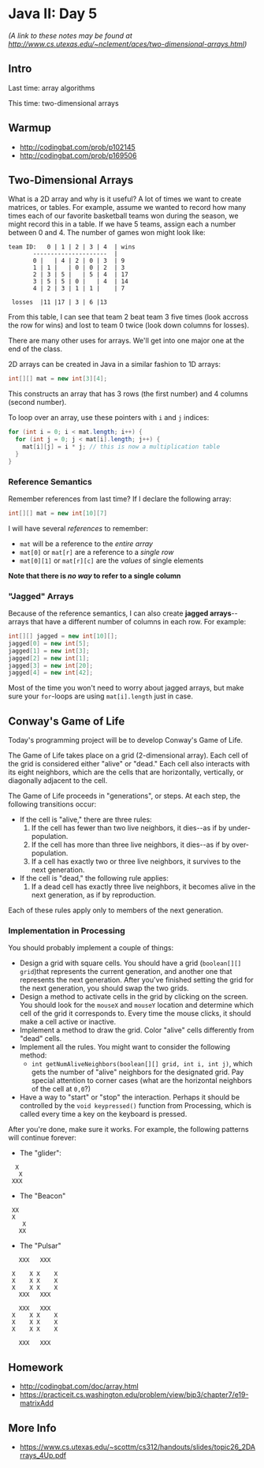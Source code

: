 # Java II: Day 5
*(A link to these notes may be found at http://www.cs.utexas.edu/~nclement/aces/two-dimensional-arrays.html)*

## Intro

Last time: array algorithms

This time: two-dimensional arrays

## Warmup
- http://codingbat.com/prob/p102145
- http://codingbat.com/prob/p169506


## Two-Dimensional Arrays
What is a 2D array and why is it useful? A lot of times we want to create matrices, or tables. For example, assume we wanted to record how many times each of our favorite basketball teams won during the season, we might record this in a table. If we have 5 teams, assign each a number between 0 and 4. The number of games won might look like:
```
team ID:   0 | 1 | 2 | 3 | 4  | wins 
       ---------------------  |
       0 |   | 4 | 2 | 0 | 3  | 9
       1 | 1 |   | 0 | 0 | 2  | 3
       2 | 3 | 5 |   | 5 | 4  | 17
       3 | 5 | 5 | 0 |   | 4  | 14
       4 | 2 | 3 | 1 | 1 |    | 7

 losses  |11 |17 | 3 | 6 |13
```
From this table, I can see that team 2 beat team 3 five times (look accross the row for wins) and lost to team 0 twice (look down columns for losses).

There are many other uses for arrays. We'll get into one major one at the end of the class.

2D arrays can be created in Java in a similar fashion to 1D arrays:
```java
int[][] mat = new int[3][4];
```
This constructs an array that has 3 rows (the first number) and 4 columns (second number).

To loop over an array, use these pointers with `i` and `j` indices:
```java
for (int i = 0; i < mat.length; i++) {
  for (int j = 0; j < mat[i].length; j++) {
    mat[i][j] = i * j; // this is now a multiplication table
  }
}
```

### Reference Semantics
Remember references from last time? If I declare the following array:
```java
int[][] mat = new int[10][7]
```
I will have several *references* to remember:
 - `mat` will be a reference to the *entire array*
 - `mat[0]` or `mat[r]` are a reference to a *single row*
 - `mat[0][1]` or `mat[r][c]` are the *values* of single elements

**Note that there is *no way* to refer to a single column**

### "Jagged" Arrays
Because of the reference semantics, I can also create **jagged arrays**--arrays that have a different number of columns in each row. For example:
```java
int[][] jagged = new int[10][];
jagged[0] = new int[5];
jagged[1] = new int[3];
jagged[2] = new int[1];
jagged[3] = new int[20];
jagged[4] = new int[42];
```
Most of the time you won't need to worry about jagged arrays, but make sure your `for`-loops are using `mat[i].length` just in case.

## Conway's Game of Life
Today's programming project will be to develop Conway's Game of Life. 

The Game of Life takes place on a grid (2-dimensional array). Each cell of the grid is considered either "alive" or "dead." Each cell also interacts with its eight neighbors, which are the cells that are horizontally, vertically, or diagonally adjacent to the cell.

The Game of Life proceeds in "generations", or steps. At each step, the following transitions occur:
 - If the cell is "alive," there are three rules:
   1. If the cell has fewer than two live neighbors, it dies--as if by under-population.
   2. If the cell has more than three live neighbors, it dies--as if by over-population.
   3. If a cell has exactly two or three live neighbors, it survives to the next generation.
 - If the cell is "dead," the following rule applies:
   1. If a dead cell has exactly three live neighbors, it becomes alive in the next generation, as if by reproduction.

Each of these rules apply only to members of the next generation.

### Implementation in Processing
You should probably implement a couple of things:
 - Design a grid with square cells. You should have a grid (`boolean[][] grid`)that represents the current generation, and another one that represents the next generation. After you've finished setting the grid for the next generation, you should swap the two grids.
 - Design a method to activate cells in the grid by clicking on the screen. You should look for the `mouseX` and `mouseY` location and determine which cell of the grid it corresponds to. Every time the mouse clicks, it should make a cell active or inactive.
 - Implement a method to draw the grid. Color "alive" cells differently from "dead" cells.
 - Implement all the rules. You might want to consider the following method:
   - `int getNumAliveNeighbors(boolean[][] grid, int i, int j)`, which gets the number of "alive" neighbors for the designated grid. Pay special attention to corner cases (what are the horizontal neighbors of the cell at `0,0`?)
 - Have a way to "start" or "stop" the interaction. Perhaps it should be controlled by the `void keypressed()` function from Processing, which is called every time a key on the keyboard is pressed.

After you're done, make sure it works. For example, the following patterns will continue forever:
 - The "glider":
```
  X
   X
 XXX
```
 - The "Beacon"
```
 XX
 X
    X
   XX
```
 - The "Pulsar"
```
   XXX   XXX

 X    X X    X
 X    X X    X
 X    X X    X
   XXX   XXX

   XXX   XXX
 X    X X    X
 X    X X    X
 X    X X    X

   XXX   XXX
```
## Homework
 - http://codingbat.com/doc/array.html
 - https://practiceit.cs.washington.edu/problem/view/bjp3/chapter7/e19-matrixAdd

## More Info
 - https://www.cs.utexas.edu/~scottm/cs312/handouts/slides/topic26_2DArrays_4Up.pdf
